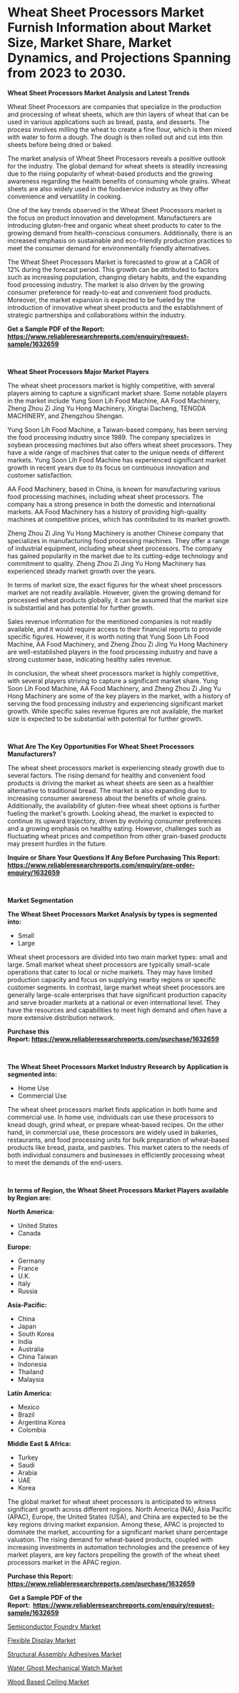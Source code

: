 <p><h1>Wheat Sheet Processors Market Furnish Information about Market Size, Market Share, Market Dynamics, and Projections Spanning from 2023 to 2030.</h1></p><p><strong>Wheat Sheet Processors Market Analysis and Latest Trends</strong></p>
<p><p>Wheat Sheet Processors are companies that specialize in the production and processing of wheat sheets, which are thin layers of wheat that can be used in various applications such as bread, pasta, and desserts. The process involves milling the wheat to create a fine flour, which is then mixed with water to form a dough. The dough is then rolled out and cut into thin sheets before being dried or baked.</p><p>The market analysis of Wheat Sheet Processors reveals a positive outlook for the industry. The global demand for wheat sheets is steadily increasing due to the rising popularity of wheat-based products and the growing awareness regarding the health benefits of consuming whole grains. Wheat sheets are also widely used in the foodservice industry as they offer convenience and versatility in cooking.</p><p>One of the key trends observed in the Wheat Sheet Processors market is the focus on product innovation and development. Manufacturers are introducing gluten-free and organic wheat sheet products to cater to the growing demand from health-conscious consumers. Additionally, there is an increased emphasis on sustainable and eco-friendly production practices to meet the consumer demand for environmentally friendly alternatives.</p><p>The Wheat Sheet Processors Market is forecasted to grow at a CAGR of 12% during the forecast period. This growth can be attributed to factors such as increasing population, changing dietary habits, and the expanding food processing industry. The market is also driven by the growing consumer preference for ready-to-eat and convenient food products. Moreover, the market expansion is expected to be fueled by the introduction of innovative wheat sheet products and the establishment of strategic partnerships and collaborations within the industry.</p></p>
<p><strong>Get a Sample PDF of the Report:&nbsp; <a href="https://www.reliableresearchreports.com/enquiry/request-sample/1632659">https://www.reliableresearchreports.com/enquiry/request-sample/1632659</a></strong></p>
<p>&nbsp;</p>
<p><strong>Wheat Sheet Processors Major Market Players</strong></p>
<p><p>The wheat sheet processors market is highly competitive, with several players aiming to capture a significant market share. Some notable players in the market include Yung Soon Lih Food Machine, AA Food Machinery, Zheng Zhou Zi Jing Yu Hong Machinery, Xingtai Dacheng, TENGDA MACHINERY, and Zhengzhou Shengan.</p><p>Yung Soon Lih Food Machine, a Taiwan-based company, has been serving the food processing industry since 1989. The company specializes in soybean processing machines but also offers wheat sheet processors. They have a wide range of machines that cater to the unique needs of different markets. Yung Soon Lih Food Machine has experienced significant market growth in recent years due to its focus on continuous innovation and customer satisfaction.</p><p>AA Food Machinery, based in China, is known for manufacturing various food processing machines, including wheat sheet processors. The company has a strong presence in both the domestic and international markets. AA Food Machinery has a history of providing high-quality machines at competitive prices, which has contributed to its market growth.</p><p>Zheng Zhou Zi Jing Yu Hong Machinery is another Chinese company that specializes in manufacturing food processing machines. They offer a range of industrial equipment, including wheat sheet processors. The company has gained popularity in the market due to its cutting-edge technology and commitment to quality. Zheng Zhou Zi Jing Yu Hong Machinery has experienced steady market growth over the years.</p><p>In terms of market size, the exact figures for the wheat sheet processors market are not readily available. However, given the growing demand for processed wheat products globally, it can be assumed that the market size is substantial and has potential for further growth.</p><p>Sales revenue information for the mentioned companies is not readily available, and it would require access to their financial reports to provide specific figures. However, it is worth noting that Yung Soon Lih Food Machine, AA Food Machinery, and Zheng Zhou Zi Jing Yu Hong Machinery are well-established players in the food processing industry and have a strong customer base, indicating healthy sales revenue.</p><p>In conclusion, the wheat sheet processors market is highly competitive, with several players striving to capture a significant market share. Yung Soon Lih Food Machine, AA Food Machinery, and Zheng Zhou Zi Jing Yu Hong Machinery are some of the key players in the market, with a history of serving the food processing industry and experiencing significant market growth. While specific sales revenue figures are not available, the market size is expected to be substantial with potential for further growth.</p></p>
<p>&nbsp;</p>
<p><strong>What Are The Key Opportunities For Wheat Sheet Processors Manufacturers?</strong></p>
<p><p>The wheat sheet processors market is experiencing steady growth due to several factors. The rising demand for healthy and convenient food products is driving the market as wheat sheets are seen as a healthier alternative to traditional bread. The market is also expanding due to increasing consumer awareness about the benefits of whole grains. Additionally, the availability of gluten-free wheat sheet options is further fueling the market's growth. Looking ahead, the market is expected to continue its upward trajectory, driven by evolving consumer preferences and a growing emphasis on healthy eating. However, challenges such as fluctuating wheat prices and competition from other grain-based products may present hurdles in the future.</p></p>
<p><strong>Inquire or Share Your Questions If Any Before Purchasing This Report: <a href="https://www.reliableresearchreports.com/enquiry/pre-order-enquiry/1632659">https://www.reliableresearchreports.com/enquiry/pre-order-enquiry/1632659</a></strong></p>
<p>&nbsp;</p>
<p><strong>Market Segmentation</strong></p>
<p><strong>The Wheat Sheet Processors Market Analysis by types is segmented into:</strong></p>
<p><ul><li>Small</li><li>Large</li></ul></p>
<p><p>Wheat sheet processors are divided into two main market types: small and large. Small market wheat sheet processors are typically small-scale operations that cater to local or niche markets. They may have limited production capacity and focus on supplying nearby regions or specific customer segments. In contrast, large market wheat sheet processors are generally large-scale enterprises that have significant production capacity and serve broader markets at a national or even international level. They have the resources and capabilities to meet high demand and often have a more extensive distribution network.</p></p>
<p><strong>Purchase this Report:&nbsp;<a href="https://www.reliableresearchreports.com/purchase/1632659">https://www.reliableresearchreports.com/purchase/1632659</a></strong></p>
<p>&nbsp;</p>
<p><strong>The Wheat Sheet Processors Market Industry Research by Application is segmented into:</strong></p>
<p><ul><li>Home Use</li><li>Commercial Use</li></ul></p>
<p><p>The wheat sheet processors market finds application in both home and commercial use. In home use, individuals can use these processors to knead dough, grind wheat, or prepare wheat-based recipes. On the other hand, in commercial use, these processors are widely used in bakeries, restaurants, and food processing units for bulk preparation of wheat-based products like bread, pasta, and pastries. This market caters to the needs of both individual consumers and businesses in efficiently processing wheat to meet the demands of the end-users.</p></p>
<p>&nbsp;</p>
<p><strong>In terms of Region, the Wheat Sheet Processors Market Players available by Region are:</strong></p>
<p>
    <p> <strong> North America: </strong>
        <ul>
            <li>United States</li>
            <li>Canada</li>
        </ul>
        </p> 
    <p> <strong> Europe: </strong>
        <ul>
            <li>Germany</li>
            <li>France</li>
            <li>U.K.</li>
            <li>Italy</li>
            <li>Russia</li>
        </ul>
        </p> 
    <p> <strong> Asia-Pacific: </strong>
        <ul>
            <li>China</li>
            <li>Japan</li>
            <li>South Korea</li>
            <li>India</li>
            <li>Australia</li>
            <li>China Taiwan</li>
            <li>Indonesia</li>
            <li>Thailand</li>
            <li>Malaysia</li>
        </ul>
        </p> 
    <p> <strong> Latin America: </strong>
        <ul>
            <li>Mexico</li>
            <li>Brazil</li>
            <li>Argentina Korea</li>
            <li>Colombia</li>
        </ul>
        </p> 
    <p> <strong> Middle East & Africa: </strong>
        <ul>
            <li>Turkey</li>
            <li>Saudi</li>
            <li>Arabia</li>
            <li>UAE</li>
            <li>Korea</li>
        </ul>
    </p>
    </p>
<p><p>The global market for wheat sheet processors is anticipated to witness significant growth across different regions. North America (NA), Asia Pacific (APAC), Europe, the United States (USA), and China are expected to be the key regions driving market expansion. Among these, APAC is projected to dominate the market, accounting for a significant market share percentage valuation. The rising demand for wheat-based products, coupled with increasing investments in automation technologies and the presence of key market players, are key factors propelling the growth of the wheat sheet processors market in the APAC region.</p></p>
<p><strong>Purchase this Report: <a href="https://www.reliableresearchreports.com/purchase/1632659">https://www.reliableresearchreports.com/purchase/1632659</a></strong></p>
<p>&nbsp;<strong>Get a Sample PDF of the Report:&nbsp;&nbsp;<a href="https://www.reliableresearchreports.com/enquiry/request-sample/1632659">https://www.reliableresearchreports.com/enquiry/request-sample/1632659</a></strong></p>
<p><strong></strong></p>
<p><p><a href="https://www.linkedin.com/pulse/semiconductor-foundry-market-research-report-provides-thorough-x0hre/">Semiconductor Foundry Market</a></p><p><a href="https://www.linkedin.com/pulse/flexible-display-market-research-report-provides-thorough-wovre/">Flexible Display Market</a></p><p><a href="https://medium.com/@juliecastro06/structural-assembly-adhesives-market-trends-forecast-and-competitive-analysis-to-2030-5f1816f45e39">Structural Assembly Adhesives Market</a></p><p><a href="https://github.com/JameTravis/Market-Research-Report-List-2/blob/main/water-ghost-mechanical-watch-market.md">Water Ghost Mechanical Watch Market</a></p><p><a href="https://medium.com/@anilaxhafa2022/wood-based-ceiling-market-size-reveals-the-best-marketing-channels-in-global-industry-c222aa9ab9c8">Wood Based Ceiling Market</a></p></p>
